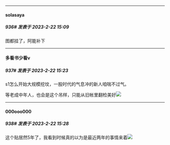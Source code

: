 
*****

####  solasaya  
##### 936#       发表于 2023-2-22 15:09

图都挂了，阿能补下


*****

####  多看书少看v  
##### 937#       发表于 2023-2-22 15:23

s1怎么开始大规模挖坟，一股时代的气息冲的新人咱喘不过气。

等老成中年人，也会是这个吊样，只能从旧帐里翻检美好<img src="https://static.saraba1st.com/image/smiley/face2017/267.png" referrerpolicy="no-referrer">

*****

####  000ooo000  
##### 938#       发表于 2023-2-22 15:28

这个贴居然5年了，我看到时候真的以为是最近两年的事情来着<img src="https://static.saraba1st.com/image/smiley/face2017/117.png" referrerpolicy="no-referrer">

